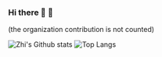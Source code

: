 ### Hi there 👋 :robot:

(the organization contribution is not counted)

<!--
**yzrobot/yzrobot** is a ✨ _special_ ✨ repository because its `README.md` (this file) appears on your GitHub profile.

Here are some ideas to get you started:

- 🔭 I’m currently working on ...
- 🌱 I’m currently learning ...
- 👯 I’m looking to collaborate on ...
- 🤔 I’m looking for help with ...
- 💬 Ask me about ...
- 📫 How to reach me: ...
- 😄 Pronouns: ...
- ⚡ Fun fact: ...
-->

![Zhi's Github stats](https://github-readme-stats-one-bice.vercel.app/api?username=yzrobot&show_icons=true&include_all_commits=true&count_private=true&role=OWNER,ORGANIZATION_MEMBER,COLLABORATOR)
![Top Langs](https://github-readme-stats-one-bice.vercel.app/api/top-langs/?username=yzrobot&langs_count=3&role=OWNER,ORGANIZATION_MEMBER,COLLABORATOR)
